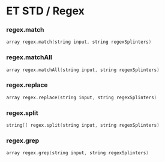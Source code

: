 # ET STD / Regex


### regex.match

```c
array regex.match(string input, string regexSplinters)
```

### regex.matchAll

```c
array regex.matchAll(string input, string regexSplinters)
```

### regex.replace

```c
array regex.replace(string input, string regexSplinters)
```

### regex.split

```c
string[] regex.split(string input, string regexSplinters)
```

### regex.grep

```c
array regex.grep(string input, string regexSplinters)
```
